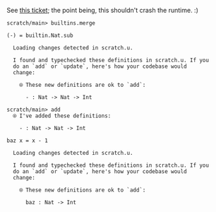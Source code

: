 See [this ticket](https://github.com/unisonweb/unison/issues/873); the point being, this shouldn't crash the runtime. :)

``` ucm :hide
scratch/main> builtins.merge
```

``` unison
(-) = builtin.Nat.sub
```

``` ucm :added-by-ucm
  Loading changes detected in scratch.u.

  I found and typechecked these definitions in scratch.u. If you
  do an `add` or `update`, here's how your codebase would
  change:
  
    ⍟ These new definitions are ok to `add`:
    
      - : Nat -> Nat -> Int

```

``` ucm
scratch/main> add
  ⍟ I've added these definitions:
  
    - : Nat -> Nat -> Int

```

``` unison
baz x = x - 1
```

``` ucm :added-by-ucm
  Loading changes detected in scratch.u.

  I found and typechecked these definitions in scratch.u. If you
  do an `add` or `update`, here's how your codebase would
  change:
  
    ⍟ These new definitions are ok to `add`:
    
      baz : Nat -> Int

```
